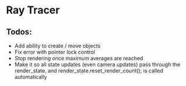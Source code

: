 # Ray Tracer 

## Todos:
- Add ability to create / move objects
- Fix error with pointer lock control
- Stop rendering once maximum averages are reached
- Make it so all state updates (even camera updates) pass through the render_state, and render_state.reset_render_count(); is called automatically